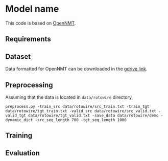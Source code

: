 # Model name
This code is based on [OpenNMT](https://github.com/OpenNMT/OpenNMT-py).
  
## Requirements
  
## Dataset
Data formatted for OpenNMT can be downloaded in the [gdrive link](https://drive.google.com/drive/folders/1GvFBVvOa2YPy_X9aJ6KYLoz_CnqZN796).
## Preprocessing
Assuming that the data is located in `data/rotowire` directory,
```
preprocess.py -train_src data/rotowire/src_train.txt -train_tgt data/rotowire/tgt_train.txt -valid_src data/rotowire/src_valid.txt -valid_tgt data/rotowire/tgt_valid.txt -save_data data/rotowire/demo -dynamic_dict -src_seq_length 700 -tgt_seq_length 1000
```
  
## Training
  
## Evaluation
  

